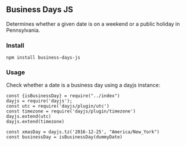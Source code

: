 ## Business Days JS

Determines whether a given date is on a weekend or a public holiday in Pennsylvania.

### Install

```
npm install business-days-js

```

### Usage

Check whether a date is a business day using a dayjs instance:

```
const {isBusinessDay} = require("../index")
dayjs = require('dayjs');
const utc = require('dayjs/plugin/utc')
const timezone = require('dayjs/plugin/timezone')
dayjs.extend(utc)
dayjs.extend(timezone)

const xmasDay = dayjs.tz('2016-12-25', "America/New_York")
const businessDay = isBusinessDay(dummyDate)
```